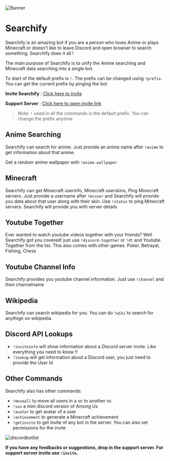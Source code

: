 ![Banner](https://dbl-static.b-cdn.net/f50b1d02770c5771b4a1a57e5b551148.png)

# Searchify
Searchify is an amazing bot if you are a person who loves Anime or plays Minecraft or doesn't like to leave Discord and open browser to search something. Searchify does it all !

The main purpose of Searchify is to unify the Anime searching and Minecraft data searching into a single bot.

To start of the default prefix is `!`. The prefix can be changed using `!prefix`. You can get the
current prefix by pinging the bot

**Invite Searchify** : [Click here to invite](https://discord.com/oauth2/authorize?client_id=882261028484821084&permissions=18410560&scope=bot)

**Support Server** : [Click here to open invite link](https://discord.gg/3qTY9JdQ6z)



> Note: `!` used in all the commands  is the default prefix. You can change the prefix anytime

## Anime Searching

Searchify can search for anime. 
Just provide an anime name after `!anime` to get information about that anime.

Get a random anime wallpaper with `!anime-wallpaper`

##  Minecraft

Searchify can get Minecraft userinfo, Minecraft userskins, Ping Minecraft servers. Just provide a username after `!mcuser` and Searchify will provide you data about that user along with their skin. Use `!status` to ping Minecraft servers. Searchify will provide you with server details


## Youtube Together

Ever wanted to watch youtube videos together with your friends? Well Searchify got you covered! just use `!discord-together` or `!dt` and Youtube Together from the list. This also comes with other games: Poker, Betrayal, Fishing, Chess

## Youtube Channel Info

Searchify provides you youtube channel information. Just use `!channel` and then channelname

## Wikipedia

Searchify can search wikipedia for you. You can do `!wiki` to search for anythign on wikipedia.

## Discord API Lookups

* `!inviteinfo` will show information about a Discord server invite. Like everything you need to know !!
* `!lookup` will get information about a Discord user, you just need to provide the User Id

## Other Commands

Searchify also has other commands:
* `!moveall` to move all users in a vc to another vc
* `!sus` a mini discord version of Among Us
* `!avatar` to get avatar of a user
* `!achievement` to generate a Minecraft achievement
* `!getinvite` to get invite of any bot in the server. You can also set permissions for the invite

![discordbotlist](https://discordbotlist.com/api/v1/bots/882261028484821084/widget)

**If you have any feedbacks or suggestions, drop in the support server. For support server invite use `!invite`.**



